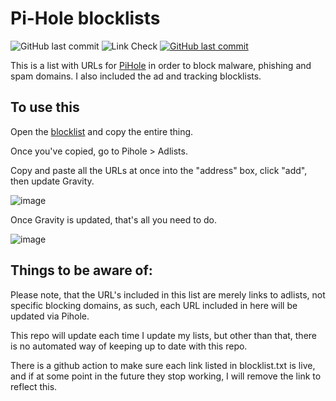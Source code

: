 # Pi-Hole blocklists

![GitHub last commit](https://img.shields.io/github/last-commit/modem7/pihole-adlists)
![Link Check](https://github.com/modem7/pihole-adlists/actions/workflows/linkcheck.yml/badge.svg)
[![GitHub last commit](https://img.shields.io/github/last-commit/modem7/pihole-adlists)](https://github.com/modem7/pihole-adlists)

This is a list with URLs for [PiHole](https://github.com/pi-hole/pi-hole) in order to block malware, phishing and spam domains. I also included the ad and tracking blocklists.

## To use this
Open the [blocklist](https://raw.githubusercontent.com/modem7/pihole-adlists/master/Blocklist.txt) and copy the entire thing. 

Once you've copied, go to Pihole > Adlists.

Copy and paste all the URLs at once into the "address" box, click "add", then update Gravity. 

![image](https://github.com/modem7/pihole-adlists/assets/4349962/438ff833-ae5f-4504-a836-a88a1b87232b)

Once Gravity is updated, that's all you need to do. 

![image](https://user-images.githubusercontent.com/4349962/153099774-7a7e5c98-9061-4e15-b65b-48a6858d865b.png)

## Things to be aware of:

Please note, that the URL's included in this list are merely links to adlists, not specific blocking domains, as such, each URL included in here will be updated via Pihole. 

This repo will update each time I update my lists, but other than that, there is no automated way of keeping up to date with this repo. 

There is a github action to make sure each link listed in blocklist.txt is live, and if at some point in the future they stop working, I will remove the link to reflect this. 
